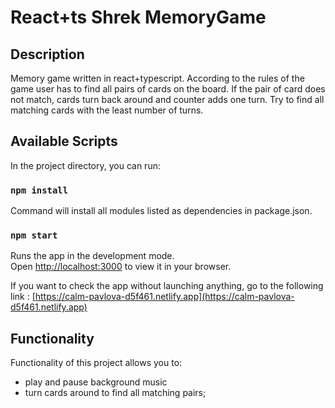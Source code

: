 # React+ts Shrek MemoryGame

## Description

Memory game written in react+typescript. According to the rules of the game user has to find all pairs of cards on the board.
If the pair of card does not match, cards turn back around and counter adds one turn. Try to find all matching cards with
the least number of turns.

## Available Scripts

In the project directory, you can run:

### `npm install`

Command will install all modules listed as dependencies in package.json.

### `npm start`

Runs the app in the development mode.\
Open [http://localhost:3000](http://localhost:3000) to view it in your browser.

If you want to check the app without launching anything, go to the following link :
[https://calm-pavlova-d5f461.netlify.app](https://calm-pavlova-d5f461.netlify.app)

## Functionality

Functionality of this project allows you to:

- play and pause background music
- turn cards around to find all matching pairs;

